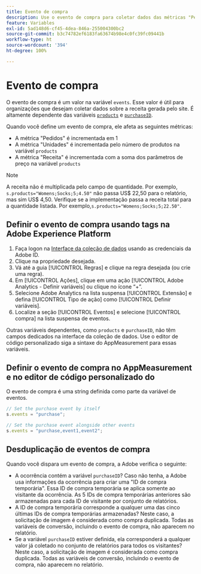 ```yaml
---
title: Evento de compra
description: Use o evento de compra para coletar dados das métricas "Pedidos", "Unidades" e "Receita".
feature: Variables
exl-id: 5ad148d6-cf45-4dea-846a-255004300bc2
source-git-commit: b3c74782ef6183fa63674b98e4c0fc39fc09441b
workflow-type: ht
source-wordcount: '394'
ht-degree: 100%

---
```


# Evento de compra

O evento de compra é um valor na variável `events`. Esse valor é útil para organizações que desejam coletar dados sobre a receita gerada pelo site. É altamente dependente das variáveis [`products`](../products.md) e [`purchaseID`](../purchaseid.md).

Quando você define um evento de compra, ele afeta as seguintes métricas:

* A métrica &quot;Pedidos&quot; é incrementada em 1
* A métrica &quot;Unidades&quot; é incrementada pelo número de produtos na variável `products`
* A métrica &quot;Receita&quot; é incrementada com a soma dos parâmetros de preço na variável `products`

>[!NOTE]
>
>A receita não é multiplicada pelo campo de quantidade. Por exemplo, `s.products="Womens;Socks;5;4.50"` não passa US$ 22,50 para o relatório, mas sim US$ 4,50. Verifique se a implementação passa a receita total para a quantidade listada. Por exemplo,`s.products="Womens;Socks;5;22.50"`.

## Definir o evento de compra usando tags na Adobe Experience Platform

1. Faça logon na [Interface da coleção de dados](https://experience.adobe.com/data-collection) usando as credenciais da Adobe ID.
2. Clique na propriedade desejada.
3. Vá até a guia [!UICONTROL Regras] e clique na regra desejada (ou crie uma regra).
4. Em [!UICONTROL Ações], clique em uma ação [!UICONTROL Adobe Analytics - Definir variáveis] ou clique no ícone “+”.
5. Selecione Adobe Analytics na lista suspensa [!UICONTROL Extensão] e defina [!UICONTROL Tipo de ação] como [!UICONTROL Definir variáveis].
6. Localize a seção [!UICONTROL Eventos] e selecione [!UICONTROL compra] na lista suspensa de eventos.

Outras variáveis dependentes, como `products` e `purchaseID`, não têm campos dedicados na interface da coleção de dados. Use o editor de código personalizado siga a sintaxe do AppMeasurement para essas variáveis.

## Definir o evento de compra no AppMeasurement e no editor de código personalizado do

O evento de compra é uma string definida como parte da variável de eventos.

```js
// Set the purchase event by itself
s.events = "purchase";

// Set the purchase event alongside other events
s.events = "purchase,event1,event2";
```

## Desduplicação de eventos de compra

Quando você dispara um evento de compra, a Adobe verifica o seguinte:

* A ocorrência contém a variável `purchaseID`? Caso não tenha, a Adobe usa informações da ocorrência para criar uma &quot;ID de compra temporária&quot;. Essa ID de compra temporária se aplica somente ao visitante da ocorrência. As 5 IDs de compra temporárias anteriores são armazenadas para cada ID de visitante por conjunto de relatórios.
* A ID de compra temporária corresponde a qualquer uma das cinco últimas IDs de compra temporárias armazenadas? Neste caso, a solicitação de imagem é considerada como compra duplicada. Todas as variáveis de conversão, incluindo o evento de compra, não aparecem no relatório.
* Se a variável `purchaseID` estiver definida, ela corresponderá a qualquer valor já coletado no conjunto de relatórios para todos os visitantes? Neste caso, a solicitação de imagem é considerada como compra duplicada. Todas as variáveis de conversão, incluindo o evento de compra, não aparecem no relatório.
